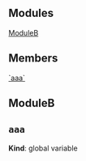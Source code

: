 ## Modules

<dl>
<dt><a href="#module_ModuleB">ModuleB</a></dt>
<dd></dd>
</dl>

## Members

<dl>
<dt><a href="#aaa">`aaa`</a></dt>
<dd></dd>
</dl>

<a name="module_ModuleB"></a>

## ModuleB
<a name="aaa"></a>

## `aaa`
**Kind**: global variable  
